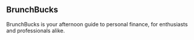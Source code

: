 ## BrunchBucks

BrunchBucks is your afternoon guide to personal finance, for enthusiasts and professionals alike.
